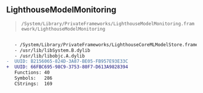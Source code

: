 ## LighthouseModelMonitoring

> `/System/Library/PrivateFrameworks/LighthouseModelMonitoring.framework/LighthouseModelMonitoring`

```diff

   - /System/Library/PrivateFrameworks/LighthouseCoreMLModelStore.framework/LighthouseCoreMLModelStore
   - /usr/lib/libSystem.B.dylib
   - /usr/lib/libobjc.A.dylib
-  UUID: B2156065-824D-3A87-BE05-FB957E93E33C
+  UUID: 66FBC695-98C9-3753-80F7-D613A9828394
   Functions: 40
   Symbols:   286
   CStrings:  169

```
